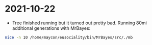 # 2021-10-22

- Tree finished running but it turned out pretty bad. Running 80mi additional generations with MrBayes:
```bash
nice -n 10 /home/maycon/eusociality/bin/MrBayes/src/./mb
```